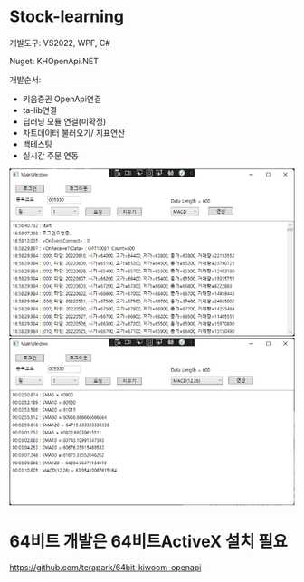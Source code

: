 # Stock-learning

개발도구: VS2022, WPF, C#

Nuget: KHOpenApi.NET

개발순서:
- 키움증권 OpenApi연결
- ta-lib연결
- 딥러닝 모듈 연결(미확정)
- 차트데이터 불러오기/ 지표연산
- 백테스팅
- 실시간 주문 연동

![](./img/run-1.png)
![](./img/run-2.png)

# 64비트 개발은 64비트ActiveX 설치 필요
https://github.com/terapark/64bit-kiwoom-openapi
